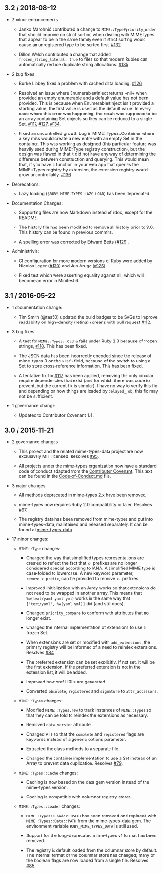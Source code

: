## 3.2 / 2018-08-12

*   2 minor enhancements

    *   Janko Marohnić contributed a change to `MIME::Type#priority_order` that
        should improve on strict sorting when dealing with MIME types that
        appear to be in the same family even if strict sorting would cause an
        unregistered type to be sorted first. [#132][]

    *   Dillon Welch contributed a change that added `frozen_string_literal:
        true` to files so that modern Rubies can automatically reduce duplicate
        string allocations. [#135][]

*   2 bug fixes

    *   Burke Libbey fixed a problem with cached data loading. [#126][]

    *   Resolved an issue where Enumerable#inject returns +nil+ when provided
        an empty enumerable and a default value has not been provided. This is
        because when Enumerable#inject isn't provided a starting value, the
        first value is used as the default value. In every case where this
        error was happening, the result was supposed to be an array containing
        Set objects so they can be reduced to a single Set. [#117][], [#127][],
        [#134][].

    *   Fixed an uncontrolled growth bug in MIME::Types::Container where a key
        miss would create a new entry with an empty Set in the container. This
        was working as designed (this particular feature was heavily used
        during MIME::Type registry construction), but the design was flawed in
        that it did not have any way of determining the difference between
        construction and querying. This would mean that, if you have a function
        in your web app that queries the MIME::Types registry by extension, the
        extension registry would grow uncontrollably. [#136][]

*   Deprecations:

    *   Lazy loading (`$RUBY_MIME_TYPES_LAZY_LOAD`) has been deprecated.

*   Documentation Changes:

    *   Supporting files are now Markdown instead of rdoc, except for the
        README. 

    *   The history file has been modified to remove all history prior to 3.0.
        This history can be found in previous commits.

    *   A spelling error was corrected by Edward Betts ([#129][]).

*   Administrivia:

    *   CI configuration for more modern versions of Ruby were added by Nicolas
        Leger ([#130][]) and Jun Aruga ([#125][]).

    *   Fixed test which were asserting equality against nil, which will become
        an error in Minitest 6.

## 3.1 / 2016-05-22

*   1 documentation change:

    *   Tim Smith (@tas50) updated the build badges to be SVGs to improve
        readability on high-density (retina) screens with pull request
        [#112][].

*   3 bug fixes

    *   A test for `MIME::Types::Cache` fails under Ruby 2.3 because of frozen
        strings, [#118][]. This has been fixed.

    *   The JSON data has been incorrectly encoded since the release of
        mime-types 3 on the `xrefs` field, because of the switch to using a Set
        to store cross-reference information. This has been fixed.

    *   A tentative fix for [#117][] has been applied, removing the only
        circular require dependencies that exist (and for which there was code
        to prevent, but the current fix is simpler). I have no way to verify
        this fix and depending on how things are loaded by `delayed_job`, this
        fix may not be sufficient.

*   1 governance change

    *   Updated to Contributor Covenant 1.4.

## 3.0 / 2015-11-21

*   2 governance changes

    *   This project and the related mime-types-data project are now
        exclusively MIT licensed. Resolves [#95][].

    *   All projects under the mime-types organization now have a standard code
        of conduct adapted from the [Contributor Covenant][]. This text can be
        found in the [Code-of-Conduct.md][] file.

*   3 major changes

    *   All methods deprecated in mime-types 2.x have been removed.

    *   mime-types now requires Ruby 2.0 compatibility or later. Resolves
        [#97][].

    *   The registry data has been removed from mime-types and put into
        mime-types-data, maintained and released separately. It can be found at
        [mime-types-data][].

*   17 minor changes:

    *   `MIME::Type` changes:

        *   Changed the way that simplified types representations are created
            to reflect the fact that `x-` prefixes are no longer considered
            special according to IANA. A simplified MIME type is case-folded to
            lowercase. A new keyword parameter, `remove_x_prefix`, can be
            provided to remove `x-` prefixes.

        *   Improved initialization with an Array works so that extensions do
            not need to be wrapped in another array. This means that
            `%w(text/yaml yaml yml)` works in the same way that
            `['text/yaml', %w(yaml yml)]` did (and still does).

        *   Changed `priority_compare` to conform with attributes that no
            longer exist.

        *   Changed the internal implementation of extensions to use a frozen
            Set.

        *   When extensions are set or modified with `add_extensions`, the
            primary registry will be informed of a need to reindex extensions.
            Resolves [#84][].

        *   The preferred extension can be set explicitly. If not set, it will
            be the first extension. If the preferred extension is not in the
            extension list, it will be added.

        *   Improved how xref URLs are generated.

        *   Converted `obsolete`, `registered` and `signature` to
            `attr_accessors`.

    *   `MIME::Types` changes:

        *   Modified `MIME::Types.new` to track instances of `MIME::Types` so
            that they can be told to reindex the extensions as necessary.

        *   Removed `data_version` attribute.

        *   Changed `#[]` so that the `complete` and `registered` flags are
            keywords instead of a generic options parameter.

        *   Extracted the class methods to a separate file.

        *   Changed the container implementation to use a Set instead of an
            Array to prevent data duplication. Resolves [#79][].

    *   `MIME::Types::Cache` changes:

        *   Caching is now based on the data gem version instead of the
            mime-types version.

        *   Caching is compatible with columnar registry stores.

    *   `MIME::Types::Loader` changes:

        *   `MIME::Types::Loader::PATH` has been removed and replaced with
            `MIME::Types::Data::PATH` from the mime-types-data gem. The
            environment variable `RUBY_MIME_TYPES_DATA` is still used.

        *   Support for the long-deprecated mime-types v1 format has been
            removed.

        *   The registry is default loaded from the columnar store by default.
            The internal format of the columnar store has changed; many of the
            boolean flags are now loaded from a single file. Resolves [#85][].

[#79]: https://github.com/mime-types/ruby-mime-types/pull/79
[#84]: https://github.com/mime-types/ruby-mime-types/pull/84
[#85]: https://github.com/mime-types/ruby-mime-types/pull/85
[#95]: https://github.com/mime-types/ruby-mime-types/pull/95
[#97]: https://github.com/mime-types/ruby-mime-types/pull/97
[#112]: https://github.com/mime-types/ruby-mime-types/pull/112
[#117]: https://github.com/mime-types/ruby-mime-types/issues/117
[#118]: https://github.com/mime-types/ruby-mime-types/pull/118
[#125]: https://github.com/mime-types/ruby-mime-types/pull/125
[#126]: https://github.com/mime-types/ruby-mime-types/pull/126
[#127]: https://github.com/mime-types/ruby-mime-types/issues/127
[#129]: https://github.com/mime-types/ruby-mime-types/pull/129
[#130]: https://github.com/mime-types/ruby-mime-types/pull/130
[#127]: https://github.com/mime-types/ruby-mime-types/issues/127
[#132]: https://github.com/mime-types/ruby-mime-types/pull/132
[#134]: https://github.com/mime-types/ruby-mime-types/issues/134
[#135]: https://github.com/mime-types/ruby-mime-types/pull/135
[#136]: https://github.com/mime-types/ruby-mime-types/issues/136
[Code-of-Conduct.md]: Code-of-Conduct_md.html
[Contributor Covenant]: http://contributor-covenant.org
[mime-types-data]: https://github.com/mime-types/mime-types-data
